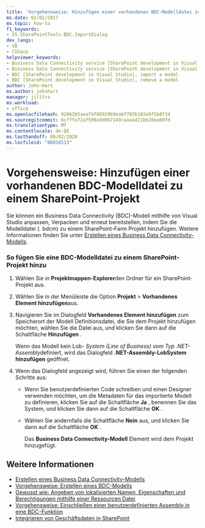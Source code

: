 ```yaml
---
title: 'Vorgehensweise: Hinzufügen einer vorhandenen BDC-Modelldatei zu einem SharePoint-Projekt | Microsoft-Dokumentation'
ms.date: 02/02/2017
ms.topic: how-to
f1_keywords:
- VS.SharePointTools.BDC.ImportDialog
dev_langs:
- VB
- CSharp
helpviewer_keywords:
- Business Data Connectivity service [SharePoint development in Visual Studio], import a model
- Business Data Connectivity service [SharePoint development in Visual Studio], reuse a model
- BDC [SharePoint development in Visual Studio], import a model
- BDC [SharePoint development in Visual Studio], remove a model
author: John-Hart
ms.author: johnhart
manager: jillfra
ms.workload:
- office
ms.openlocfilehash: 92063b5aeaf4f86919b9eabf783b102a9f5b8f34
ms.sourcegitcommit: 6cfffa72af599a9d667249caaaa411bb28ea69fd
ms.translationtype: MT
ms.contentlocale: de-DE
ms.lasthandoff: 09/02/2020
ms.locfileid: "86016513"
---
```

# <a name="how-to-add-an-existing-bdc-model-file-to-a-sharepoint-project"></a>Vorgehensweise: Hinzufügen einer vorhandenen BDC-Modelldatei zu einem SharePoint-Projekt
  Sie können ein Business Data Connectivity (BDC)-Modell mithilfe von Visual Studio anpassen, Verpacken und erneut bereitstellen, indem Sie die Modelldatei (*. bdcm*) zu einem SharePoint-Farm Projekt hinzufügen. Weitere Informationen finden Sie unter [Erstellen eines Business Data Connectivity-Modells](../sharepoint/creating-a-business-data-connectivity-model.md).

### <a name="to-add-a-bdc-model-file-to-a-sharepoint-project"></a>So fügen Sie eine BDC-Modelldatei zu einem SharePoint-Projekt hinzu

1. Wählen Sie in **Projektmappen-Explorer**den Ordner für ein SharePoint-Projekt aus.

2. Wählen Sie in der Menüleiste die Option **Projekt**  >  **Vorhandenes Element hinzufügen**aus.

3. Navigieren Sie im Dialogfeld **Vorhandenes Element hinzufügen** zum Speicherort der Modell Definitionsdatei, die Sie dem Projekt hinzufügen möchten, wählen Sie die Datei aus, und klicken Sie dann auf die Schaltfläche **Hinzufügen** .

    Wenn das Modell kein Lob- *System (Line of Business) vom Typ .NET-Assembly*definiert, wird das Dialogfeld **.NET-Assembly-LobSystem hinzufügen** geöffnet.

4. Wenn das Dialogfeld angezeigt wird, führen Sie einen der folgenden Schritte aus:

   - Wenn Sie benutzerdefinierten Code schreiben und einen Designer verwenden möchten, um die Metadaten für das importierte Modell zu definieren, klicken Sie auf die Schaltfläche **Ja** , benennen Sie das System, und klicken Sie dann auf die Schaltfläche **OK** .

   - Wählen Sie andernfalls die Schaltfläche **Nein** aus, und klicken Sie dann auf die Schaltfläche **OK** .

     Das **Business Data Connectivity-Modell** Element wird dem Projekt hinzugefügt.

## <a name="see-also"></a>Weitere Informationen
- [Erstellen eines Business Data Connectivity-Modells](../sharepoint/creating-a-business-data-connectivity-model.md)
- [Vorgehensweise: Erstellen eines BDC-Modells](../sharepoint/how-to-create-a-bdc-model.md)
- [Gewusst wie: Angeben von lokalisierten Namen, Eigenschaften und Berechtigungen mithilfe einer Ressourcen Datei](../sharepoint/how-to-use-a-resource-file-to-specify-localized-names-properties-and-permissions.md)
- [Vorgehensweise: Einschließen einer benutzerdefinierten Assembly in eine BDC-Funktion](../sharepoint/how-to-include-a-custom-assembly-in-a-bdc-feature.md)
- [Integrieren von Geschäftsdaten in SharePoint](../sharepoint/integrating-business-data-into-sharepoint.md)
